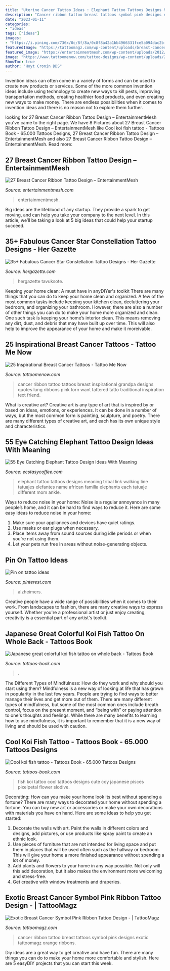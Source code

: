 ```yaml
---
title: "Uterine Cancer Tattoo Ideas : Elephant Tattoo Tattoos Designs Meaning Tribal Link Walking Line Tatuajes Elefantes Name African Familia Elephants Each Tatuaje Different Mom Ankle"
description: "Cancer ribbon tattoo breast tattoos symbol pink designs exotic tattoomagz orange ribbons"
date: "2023-01-11"
categories:
- "ideas"
tags: ["ideas"]
images:
- "https://i.pinimg.com/736x/0c/8f/8a/0c8f8a42a1bb4966331fce5a094dac2b--alzheimers-awareness-alzheimers-tattoo.jpg"
featuredImage: "https://tattoomagz.com/wp-content/uploads/breast-cancer-symbol-tattoos-breast-cancer-ribbon-tattoo-picture-at-checkoutmyink-57535.jpg"
featured_image: "https://entertainmentmesh.com/wp-content/uploads/2012/09/13-breast-cancer-tattoo.jpg"
image: "https://www.tattoomenow.com/tattoo-designs/wp-content/uploads/2012/09/torn-bc-ribbon.jpg"
ShowToc: true
author: "Hoyt Cronin DDS"
---
```



Invention ideas can often come in a variety of forms and can be used to create new products or services. Some of the more common invention ideas include using technology to create new ways to kill pests, improving transportation methods, creating healthier food products, and even creating new ways to make money. There are endless possibilities when it comes to invention ideas and there is no reason not to explore them further.

	

		
looking for 27 Breast Cancer Ribbon Tattoo Design – EntertainmentMesh you've came to the right page. We have 8 Pictures about 27 Breast Cancer Ribbon Tattoo Design – EntertainmentMesh like Cool koi fish tattoo - Tattoos Book - 65.000 Tattoos Designs, 27 Breast Cancer Ribbon Tattoo Design – EntertainmentMesh and also 27 Breast Cancer Ribbon Tattoo Design – EntertainmentMesh. Read more:
		
    
## 27 Breast Cancer Ribbon Tattoo Design – EntertainmentMesh

<img loading=lazy src="https://entertainmentmesh.com/wp-content/uploads/2012/09/13-breast-cancer-tattoo.jpg" onerror="this.onerror=null;this.src='https://tse3.mm.bing.net/th?id=OIP.QBAZkcR7ekDffsge98rePwHaJ4&amp;pid=15.1';" alt="27 Breast Cancer Ribbon Tattoo Design – EntertainmentMesh">

_Source: entertainmentmesh.com_

>entertainmentmesh. 

	

Big ideas are the lifeblood of any startup. They provide a spark to get moving, and can help you take your company to the next level. In this article, we’ll be taking a look at 5 big ideas that could help your startup succeed.

    
## 35+ Fabulous Cancer Star Constellation Tattoo Designs - Her Gazette

<img loading=lazy src="https://www.hergazette.com/wp-content/uploads/2020/01/Fabulous-Cancer-Star-Constellation-Tattoo-Designs-21.jpg" onerror="this.onerror=null;this.src='https://tse2.mm.bing.net/th?id=OIP.FaL96_W8lNUSAX0tEY1-9wHaFj&amp;pid=15.1';" alt="35+ Fabulous Cancer Star Constellation Tattoo Designs - Her Gazette">

_Source: hergazette.com_

>hergazette tavuksote. 

	

Keeping your home clean: A must have in anyDIYer's toolkit
There are many things that you can do to keep your home clean and organized. A few of the most common tasks include keeping your kitchen clean, decluttering your bedroom, and organizing your bathroom. However, there are also a number of other things you can do to make your home more organized and clean. One such task is keeping your home’s interior clean. This means removing any dirt, dust, and debris that may have built up over time. This will also help to improve the appearance of your home and make it moreivable.

    
## 25 Inspirational Breast Cancer Tattoos - Tattoo Me Now

<img loading=lazy src="https://www.tattoomenow.com/tattoo-designs/wp-content/uploads/2012/09/torn-bc-ribbon.jpg" onerror="this.onerror=null;this.src='https://tse1.mm.bing.net/th?id=OIP.ZAu0DO2cgs4czHkyRw7wCwHaLG&amp;pid=15.1';" alt="25 Inspirational Breast Cancer Tattoos - Tattoo Me Now">

_Source: tattoomenow.com_

>cancer ribbon tattoo tattoos breast inspirational grandpa designs quotes lung ribbons pink torn want tattered tatto traditional inspiration text friend. 

	

What is creative art?
Creative art is any type of art that is inspired by or based on ideas, emotions, or experiences. It can be done in a number of ways, but the most common form is painting, sculpture, and poetry. There are many different types of creative art, and each has its own unique style and characteristics.

    
## 55 Eye Catching Elephant Tattoo Design Ideas With Meaning

<img loading=lazy src="https://i0.wp.com/www.ecstasycoffee.com/wp-content/uploads/2017/03/Elephant-family-making-a-link-and-walking-in-a-line-tattoo-design-for-ribs..jpg?resize=384%2C512" onerror="this.onerror=null;this.src='https://tse3.mm.bing.net/th?id=OIP.0D4Fnt9gdAxBHzw1Hp61kQAAAA&amp;pid=15.1';" alt="55 Eye Catching Elephant Tattoo Design Ideas With Meaning">

_Source: ecstasycoffee.com_

>elephant tattoo tattoos designs meaning tribal link walking line tatuajes elefantes name african familia elephants each tatuaje different mom ankle. 

	

Ways to reduce noise in your home:
Noise is a regular annoyance in many people’s home, and it can be hard to find ways to reduce it. Here are some easy ideas to reduce noise in your home:
1. Make sure your appliances and devices have quiet ratings.
2. Use masks or ear plugs when necessary.
3. Place items away from sound sources during idle periods or when you’re not using them.
4. Let your pets run free in areas without noise-generating objects.

    
## Pin On Tattoo Ideas

<img loading=lazy src="https://i.pinimg.com/736x/0c/8f/8a/0c8f8a42a1bb4966331fce5a094dac2b--alzheimers-awareness-alzheimers-tattoo.jpg" onerror="this.onerror=null;this.src='https://tse3.mm.bing.net/th?id=OIP.zlniv2ciSgQy9fA55eka-gHaJ4&amp;pid=15.1';" alt="Pin on tattoo ideas">

_Source: pinterest.com_

>alzheimers. 

	

Creative people have a wide range of possibilities when it comes to their work. From landscapes to fashion, there are many creative ways to express yourself. Whether you're a professional artist or just enjoy creating, creativity is a essential part of any artist's toolkit.

    
## Japanese Great Colorful Koi Fish Tattoo On Whole Back - Tattoos Book

<img loading=lazy src="https://tattoos-book.com/wp-content/uploads/2016/02/japanese-great-colorful-koi-fish-tattoo-on-whole-back.jpg" onerror="this.onerror=null;this.src='https://tse3.mm.bing.net/th?id=OIP.OE5sSoZflltlV0n_UWavzwHaJ3&amp;pid=15.1';" alt="Japanese great colorful koi fish tattoo on whole back - Tattoos Book">

_Source: tattoos-book.com_

>. 

	

The Different Types of Mindfulness: How do they work and why should you start using them?
Mindfulness is a new way of looking at life that has grown in popularity in the last few years. People are trying to find ways to better manage their lives and get more out of them. There are many different types of mindfulness, but some of the most common ones include breath control, focus on the present moment, and “being with” or paying attention to one's thoughts and feelings. While there are many benefits to learning how to use mindfulness, it is important to remember that it is a new way of living and should be used with caution.

    
## Cool Koi Fish Tattoo - Tattoos Book - 65.000 Tattoos Designs

<img loading=lazy src="https://tattoos-book.com/wp-content/uploads/2016/02/cool-koi-fish-tattoo.jpg" onerror="this.onerror=null;this.src='https://tse1.mm.bing.net/th?id=OIP.cRHvnGQmGSWiozd4zhhG-QHaL3&amp;pid=15.1';" alt="Cool koi fish tattoo - Tattoos Book - 65.000 Tattoos Designs">

_Source: tattoos-book.com_

>fish koi tattoo cool tattoos designs cute coy japanese pisces pixelpetal flower slodive. 

	

Decorating: How can you make your home look its best without spending a fortune?
There are many ways to decorated your home without spending a fortune. You can buy new art or accessories or make your own decorations with materials you have on hand. Here are some ideas to help you get started: 
1. Decorate the walls with art. Paint the walls in different colors and designs, add pictures, or use products like spray paint to create an ethnic look. 
2. Use pieces of furniture that are not intended for living space and put them in places that will be used often such as the hallway or bedroom. This will give your home a more finished appearance without spending a lot of money. 
3. Add plants and flowers to your home in any way possible. Not only will this add decoration, but it also makes the environment more welcoming and stress-free. 
4. Get creative with window treatments and draperies.

    
## Exotic Breast Cancer Symbol Pink Ribbon Tattoo Design - | TattooMagz

<img loading=lazy src="https://tattoomagz.com/wp-content/uploads/breast-cancer-symbol-tattoos-breast-cancer-ribbon-tattoo-picture-at-checkoutmyink-57535.jpg" onerror="this.onerror=null;this.src='https://tse3.mm.bing.net/th?id=OIP.0mYk_ANv7FKSrTjyjFEK6wHaLH&amp;pid=15.1';" alt="Exotic Breast Cancer Symbol Pink Ribbon Tattoo Design - | TattooMagz">

_Source: tattoomagz.com_

>cancer ribbon tattoo breast tattoos symbol pink designs exotic tattoomagz orange ribbons. 

	

Diy ideas are a great way to get creative and have fun. There are many things you can do to make your home more comfortable and stylish. Here are 5 easyDIY projects that you can start this week.

